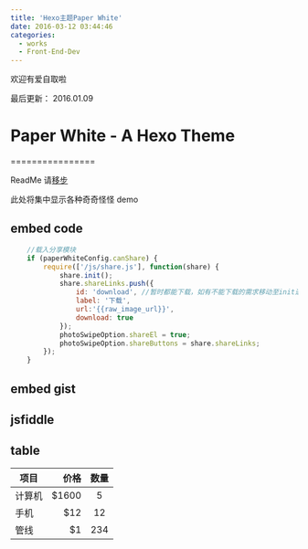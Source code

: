 ```yaml
---
title: 'Hexo主题Paper White'
date: 2016-03-12 03:44:46
categories:
  - works
  - Front-End-Dev
---
```


欢迎有爱自取啦

最后更新： 2016.01.09

<!-- more -->

# Paper White - A Hexo Theme
================


ReadMe 请[移步](https://github.com/xingoxu/hexo-theme-paper-white)

此处将集中显示各种奇奇怪怪 demo

## embed code
```javascript
	//载入分享模块
	if (paperWhiteConfig.canShare) {
		require(['/js/share.js'], function(share) {
			share.init();
			share.shareLinks.push({
				id: 'download', //暂时都能下载，如有不能下载的需求移动至init进行克隆数组等操作
				label: '下载',
				url:'{{raw_image_url}}', 
				download: true 
			});
			photoSwipeOption.shareEl = true;
			photoSwipeOption.shareButtons = share.shareLinks;
		});
	}
```

## embed gist
<script src="https://gist.github.com/xingoxu/9ef5d5a262f796daad94.js"></script>

## jsfiddle
<script async src="//jsfiddle.net/6nxkckcq/3/embed/"></script>

## table

| 项目        | 价格   |  数量  |
| --------   | -----:  | :----:  |
| 计算机     | \$1600 |   5     |
| 手机        |   \$12   |   12   |
| 管线        |    \$1    |  234  |

